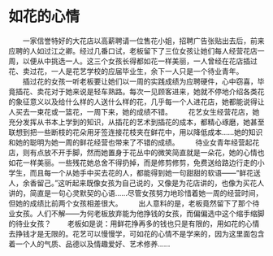 # 如花的心情
　　一家信誉特好的大花店以高薪聘请一位售花小姐，招聘广告张贴出去后，前来应聘的人如过江之卿。经过几番口试，老板留下了三位女孩让她们每人经营花店一周，以便从中挑选一人。这三个女孩长得都如花一样美丽，一人曾经在花店插过花、卖过花，一人是花艺学校的应届毕业生，余下一人只是一个待业青年。 
　　插过花的女孩一听老板要让她们以一周的实践成绩为应聘硬件，心中窃喜，毕竟插花、卖花对于她来说是轻车熟路。每次一见顾客进来，她就不停地介绍各类花的象征意义以及给什么样的人送什么样的花，几乎每一个人进花店，她都能说得让人买去一束花或一篮花，一周下来，她的成绩不错。 
　　花艺女生经营花店，她充分发挥从书本上学到的知识，从插花的艺术到插花的成本，都精心琢磨，她甚至联想到把一些断枝的花朵用牙签连接花枝夹在鲜花中，用以降低成本……她的知识和她的聪明为她一周的鲜花经营也带来了不错的成绩。 
　　待业女青年经营起花店，则有点放不开手脚，然而她置身于花丛中的微笑简直就是一朵花，她的心情也如花一样美丽。一些残花她总舍不得扔掉，而是修剪修剪，免费送给路边行走的小学生，而且每一个从她手中买去花的人，都能得到她一句甜甜的软语——“鲜花送人，余香留己。”这听起来既像女孩为自己说的，又像是为花店讲的，也像为买花人讲的，简直是一句心灵默契的心语……尽管女孩努力地珍惜着她一周的经营时间，但她的成绩比前两个女孩相差很大。 
　　出人意料的是，老板竟然留下了那个待业女孩。人们不解——为何老板放弃能为他挣钱的女孩，而偏偏选中这个缩手缩脚的待业女孩？ 
　　老板如是说：用鲜花挣再多的钱也只是有限的，用如花的心情去挣钱才是无限的。花艺可以慢慢学，可如花的心情不是学来的，因为这里面包含着一个人的气质、品德以及情趣爱好、艺术修养……
 
